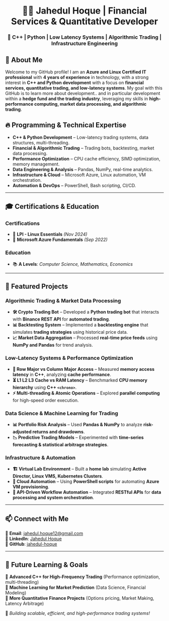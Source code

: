 <div align="center">
   
# 👨‍💻 Jahedul Hoque | Financial Services & Quantitative Developer

### 🚀 C++ | Python | Low Latency Systems | Algorithmic Trading | Infrastructure Engineering
   
</div>
    
## 📖 About Me
Welcome to my GitHub profile! I am an **Azure and Linux Certified IT professional** with **4 years of experience** in technology, with a strong interest in **C++ and Python development** with a focus on **financial services, quantitative trading, and low-latency systems**. My goal with this GitHub is to learn more about development.. and in particular development within a **hedge fund and the trading industry**, leveraging my skills in **high-performance computing, market data processing, and algorithmic trading**.

## 🔥 Programming & Technical Expertise
- **C++ & Python Development** – Low-latency trading systems, data structures, multi-threading.
- **Financial & Algorithmic Trading** – Trading bots, backtesting, market data processing.
- **Performance Optimization** – CPU cache efficiency, SIMD optimization, memory management.
- **Data Engineering & Analysis** – Pandas, NumPy, real-time analytics.
- **Infrastructure & Cloud** – Microsoft Azure, Linux automation, VM orchestration.
- **Automation & DevOps** – PowerShell, Bash scripting, CI/CD.

---

## 🎓 Certifications & Education
### **Certifications**
- 📜 **LPI - Linux Essentials** *(Nov 2024)*
- 📜 **Microsoft Azure Fundamentals** *(Sep 2022)*

### **Education**
- 📚 **A Levels**: *Computer Science, Mathematics, Economics*
---

## 🔬 Featured Projects
### **Algorithmic Trading & Market Data Processing**
- **🛠️ Crypto Trading Bot** – Developed a **Python trading bot** that interacts with **Binance REST API** for **automated trading**.
- **📊 Backtesting System** – Implemented a **backtesting engine** that simulates **trading strategies** using historical price data.
- **📈 Market Data Aggregation** – Processed **real-time price feeds** using **NumPy and Pandas** for trend analysis.

### **Low-Latency Systems & Performance Optimization**
- **📏 Row Major vs Column Major Access** – Measured **memory access latency** in **C++**, analyzing **cache performance**.
- **⏳ L1 L2 L3 Cache vs RAM Latency** – Benchmarked **CPU memory hierarchy** using **C++ `<chrono>`**.
- **⚡ Multi-threading & Atomic Operations** – Explored **parallel computing** for high-speed order execution.

### **Data Science & Machine Learning for Trading**
- **📊 Portfolio Risk Analysis** – Used **Pandas & NumPy** to analyze **risk-adjusted returns and drawdowns**.
- **📉 Predictive Trading Models** – Experimented with **time-series forecasting & statistical arbitrage strategies**.

### **Infrastructure & Automation**
- **🏗️ Virtual Lab Environment** – Built a **home lab** simulating **Active Director, Linux VMS, Kubernetes Clusters**.
- **💾 Cloud Automation** – Using **PowerShell scripts** for automating **Azure VM provisioning**.
- **🔄 API-Driven Workflow Automation** – Integrated **RESTful APIs** for **data processing and system orchestration**.

---

## 📫 Connect with Me
📧 **Email**: [jahedul.hoque12@gmail.com](mailto:jahedul.hoque12@gmail.com)  
🔗 **LinkedIn**: [Jahedul Hoque](https://www.linkedin.com/in/jahedul-hoque/)  
🚀 **GitHub**: [jahedul-hoque](https://www.github.com/jahedul-hoque)  

---

## 🎯 Future Learning & Goals
🔹 **Advanced C++ for High-Frequency Trading** (Performance optimization, multi-threading)  
🔹 **Machine Learning for Market Prediction** (Data Science, Financial Modeling)  
🔹 **More Quantitative Finance Projects** (Options pricing, Market Making, Latency Arbitrage)  

🚀 *Building scalable, efficient, and high-performance trading systems!*

